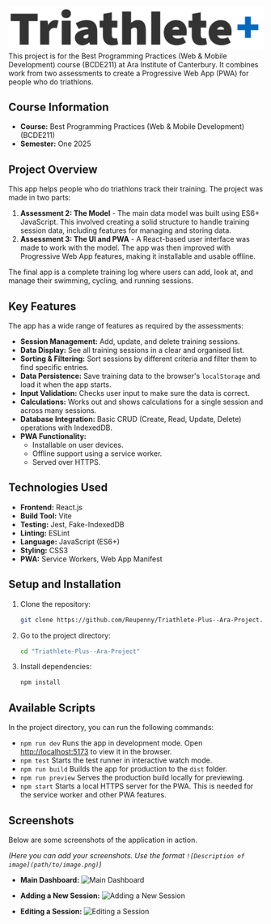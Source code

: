 
![Triathete +](./assets/Logo.webp)
This project is for the Best Programming Practices (Web & Mobile Development) course (BCDE211) at Ara Institute of Canterbury. It combines work from two assessments to create a Progressive Web App (PWA) for people who do triathlons.

## Course Information

- **Course:** Best Programming Practices (Web & Mobile Development) (BCDE211)
- **Semester:** One 2025

## Project Overview

This app helps people who do triathlons track their training. The project was made in two parts:

1. **Assessment 2: The Model** - The main data model was built using ES6+ JavaScript. This involved creating a solid structure to handle training session data, including features for managing and storing data.
2. **Assessment 3: The UI and PWA** - A React-based user interface was made to work with the model. The app was then improved with Progressive Web App features, making it installable and usable offline.

The final app is a complete training log where users can add, look at, and manage their swimming, cycling, and running sessions.

## Key Features

The app has a wide range of features as required by the assessments:

- **Session Management:** Add, update, and delete training sessions.
- **Data Display:** See all training sessions in a clear and organised list.
- **Sorting & Filtering:** Sort sessions by different criteria and filter them to find specific entries.
- **Data Persistence:** Save training data to the browser's `localStorage` and load it when the app starts.
- **Input Validation:** Checks user input to make sure the data is correct.
- **Calculations:** Works out and shows calculations for a single session and across many sessions.
- **Database Integration:** Basic CRUD (Create, Read, Update, Delete) operations with IndexedDB.
- **PWA Functionality:**
  - Installable on user devices.
  - Offline support using a service worker.
  - Served over HTTPS.

## Technologies Used

- **Frontend:** React.js
- **Build Tool:** Vite
- **Testing:** Jest, Fake-IndexedDB
- **Linting:** ESLint
- **Language:** JavaScript (ES6+)
- **Styling:** CSS3
- **PWA:** Service Workers, Web App Manifest

## Setup and Installation

1. Clone the repository:
   ```bash
   git clone https://github.com/Reupenny/Triathlete-Plus--Ara-Project.git
   ```
2. Go to the project directory:
   ```bash
   cd "Triathlete-Plus--Ara-Project"
   ```
3. Install dependencies:
   ```bash
   npm install
   ```

## Available Scripts

In the project directory, you can run the following commands:

- `npm run dev`
  Runs the app in development mode. Open [http://localhost:5173](http://localhost:5173) to view it in the browser.
- `npm test`
  Starts the test runner in interactive watch mode.
- `npm run build`
  Builds the app for production to the `dist` folder.
- `npm run preview`
  Serves the production build locally for previewing.
- `npm start`
  Starts a local HTTPS server for the PWA. This is needed for the service worker and other PWA features.

## Screenshots

Below are some screenshots of the application in action.

*(Here you can add your screenshots. Use the format `![Description of image](path/to/image.png)`)*

- **Main Dashboard:**
  ![Main Dashboard](path/to/your/screenshot.png)

- **Adding a New Session:**
  ![Adding a New Session](path/to/your/screenshot.png)

- **Editing a Session:**
  ![Editing a Session](path/to/your/screenshot.png)
